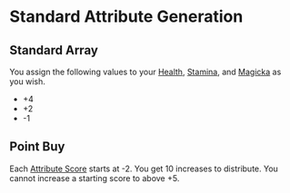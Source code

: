 # Standard Attribute Generation

## Standard Array

You assign the following values to your [Health](../Player%20Characters/Attributes/Health.md), [Stamina](../Player%20Characters/Attributes/Stamina.md), and [Magicka](../Player%20Characters/Attributes/Magicka.md) as you wish.

- +4
- +2
- -1

## Point Buy

Each [Attribute Score](../Player%20Characters/Attributes/Attribute%20Scores.md) starts at -2. You get 10 increases to distribute. You cannot increase a starting score to above +5.
